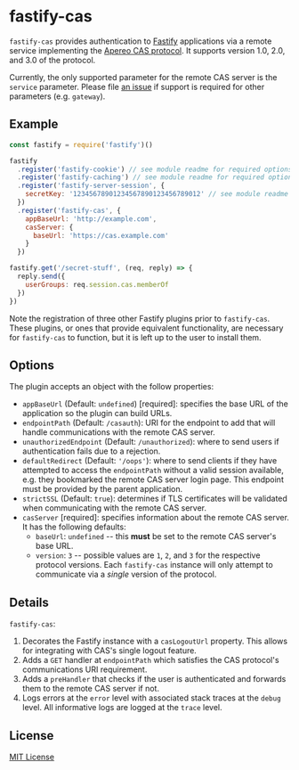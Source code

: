 # fastify-cas

`fastify-cas` provides authentication to [Fastify](https://fastify.io/)
applications via a remote service implementing the [Apereo CAS protocol](proto).
It supports version 1.0, 2.0, and 3.0 of the protocol.

Currently, the only supported parameter for the remote CAS server is the
`service` parameter. Please file [an issue][issues] if support is required
for other parameters (e.g. `gateway`).

[proto]: https://github.com/apereo/cas/blob/4db907bae/docs/cas-server-documentation/protocol/CAS-Protocol-Specification.md
[issues]: https://github.com/jsumners/fastify-cas/issues

## Example

```js
const fastify = require('fastify')()

fastify
  .register('fastify-cookie') // see module readme for required options
  .register('fastify-caching') // see module readme for required options
  .register('fastify-server-session', {
    secretKey: '12345678901234567890123456789012' // see module readme for required options
  })
  .register('fastify-cas', {
    appBaseUrl: 'http://example.com',
    casServer: {
      baseUrl: 'https://cas.example.com'
    }
  })

fastify.get('/secret-stuff', (req, reply) => {
  reply.send({
    userGroups: req.session.cas.memberOf
  })
})
```

Note the registration of three other Fastify plugins prior to `fastify-cas`.
These plugins, or ones that provide equivalent functionality, are necessary
for `fastify-cas` to function, but it is left up to the user to install them.

## Options

The plugin accepts an object with the follow properties:

+ `appBaseUrl` (Default: `undefined`) [required]: specifies the base URL of the
application so the plugin can build URLs.
+ `endpointPath` (Default: `/casauth`): URI for the endpoint to add that will
handle communications with the remote CAS server.
+ `unauthorizedEndpoint` (Default: `/unauthorized`): where to send users if
authentication fails due to a rejection.
+ `defaultRedirect` (Default: `'/oops'`): where to send clients if they have
attempted to access the `endpointPath` without a valid session available, e.g.
they bookmarked the remote CAS server login page. This endpoint must be
provided by the parent application.
+ `strictSSL` (Default: `true`): determines if TLS certificates will be
validated when communicating with the remote CAS server.
+ `casServer` [required]: specifies information about the remote CAS server.
It has the following defaults:
    * `baseUrl`: `undefined` -- this **must** be set to the remote CAS server's
    base URL.
    * `version`: `3` -- possible values are `1`, `2`, and `3` for the
    respective protocol versions. Each `fastify-cas` instance will only attempt
    to communicate via a *single* version of the protocol.

## Details

`fastify-cas`:

1. Decorates the Fastify instance with a `casLogoutUrl` property. This allows
for integrating with CAS's single logout feature.
2. Adds a `GET` handler at `endpointPath` which satisfies the CAS protocol's
communications URI requirement.
3. Adds a `preHandler` that checks if the user is authenticated and forwards
them to the remote CAS server if not.
4. Logs errors at the `error` level with associated stack traces at the `debug`
level. All informative logs are logged at the `trace` level.

## License

[MIT License](http://jsumners.mit-license.org/)
